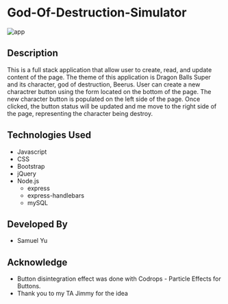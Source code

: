 # God-Of-Destruction-Simulator

![app](public/image/demo.png "beerus app")

## Description 
This is a full stack application that allow user to create, read, and update content of the page. The theme of this application is Dragon Balls Super and its character, god of destruction, Beerus. User can create a new charactrer button using the form located on the bottom of the page. The new character button is populated on the left side of the page. Once clicked, the button status will be updated and me move to the right side of the page, representing the character being destroy. 

## Technologies Used
+ Javascript
+ CSS
+ Bootstrap
+ jQuery
+ Node.js
    + express 
    + express-handlebars
    + mySQL

##  Developed By
* Samuel Yu

## Acknowledge
-  Button disintegration effect was done with Codrops - Particle Effects for Buttons.
-   Thank you to my TA Jimmy for the idea 

